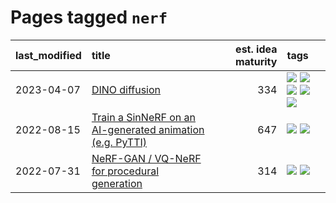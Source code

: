# Pages tagged `nerf`

|last_modified|title|est. idea maturity|tags
|:---|:---|---:|:---|
|2023-04-07|[DINO diffusion](../DINO-diffusion.md)|334|[![](https://img.shields.io/badge/tag-completed-35b163)](../tags/completed.md) [![](https://img.shields.io/badge/tag-experimental-4db4d2)](../tags/experimental.md) [![](https://img.shields.io/badge/tag-nerf-b08442)](../tags/nerf.md) [![](https://img.shields.io/badge/tag-tooling-1614f8)](../tags/tooling.md) [![](https://img.shields.io/badge/tag-wip-ea1833)](../tags/wip.md)|
|2022-08-15|[Train a SinNeRF on an AI-generated animation (e.g. PyTTI)](../train_a_SinNeRF_on_a_pytti_animation.md)|647|[![](https://img.shields.io/badge/tag-animation-b7fb0)](../tags/animation.md) [![](https://img.shields.io/badge/tag-nerf-b08442)](../tags/nerf.md)|
|2022-07-31|[NeRF-GAN / VQ-NeRF for procedural generation](../nerf-gan.md)|314|[![](https://img.shields.io/badge/tag-animation-b7fb0)](../tags/animation.md) [![](https://img.shields.io/badge/tag-nerf-b08442)](../tags/nerf.md)|